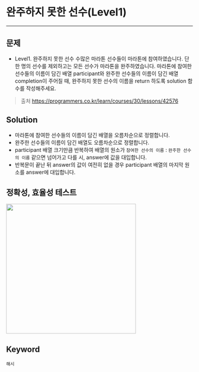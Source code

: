 # 완주하지 못한 선수(Level1)
---
## 문제

- Level1. 완주하지 못한 선수 
수많은 마라톤 선수들이 마라톤에 참여하였습니다. 
단 한 명의 선수를 제외하고는 모든 선수가 마라톤을 완주하였습니다.
마라톤에 참여한 선수들의 이름이 담긴 배열 participant와 
완주한 선수들의 이름이 담긴 배열 completion이 주어질 때, 
완주하지 못한 선수의 이름을 return 하도록 solution 함수를 작성해주세요.
> 출처 https://programmers.co.kr/learn/courses/30/lessons/42576

## Solution

- 마라톤에 참여한 선수들의 이름이 담긴 배열을 오름차순으로 정렬합니다.
- 완주한 선수들의 이름이 담긴 배열도 오름차순으로 정렬합니다.
- participant 배열 크기만큼 반복하여 배열의 원소가 
 ```참여한 선수의 이름``` : ```완주한 선수의 이름``` 같으면 넘어가고 다를 시, answer에 값을 대입합니다. 
 - 반복문이 끝난 뒤 answer의 값이 여전히 없을 경우 participant 배열의 마지막 원소를 answer에 대입합니다. 

## 정확성, 효율성 테스트
 <img src="Lv1-01_confirm.PNG" widith = "350" height ="350">

## Keyword
```해시```
